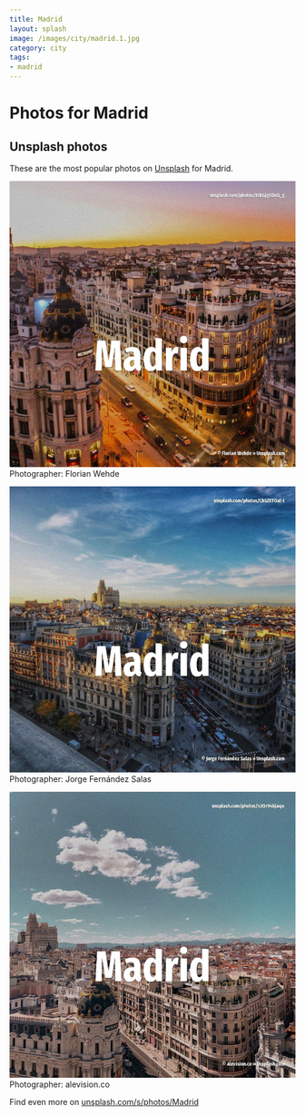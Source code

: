 ```yaml
---
title: Madrid
layout: splash
image: /images/city/madrid.1.jpg
category: city
tags:
- madrid
---
```

# Photos for Madrid
 
## Unsplash photos
These are the most popular photos on [Unsplash](https://unsplash.com) for Madrid.
 
![Madrid](/images/city/madrid.1.jpg)
Photographer:  Florian Wehde
 
![Madrid](/images/city/madrid.2.jpg)
Photographer:  Jorge Fernández Salas
 
![Madrid](/images/city/madrid.3.jpg)
Photographer:  alevision.co
 
Find even more on [unsplash.com/s/photos/Madrid](https://unsplash.com/s/photos/Madrid)
 
